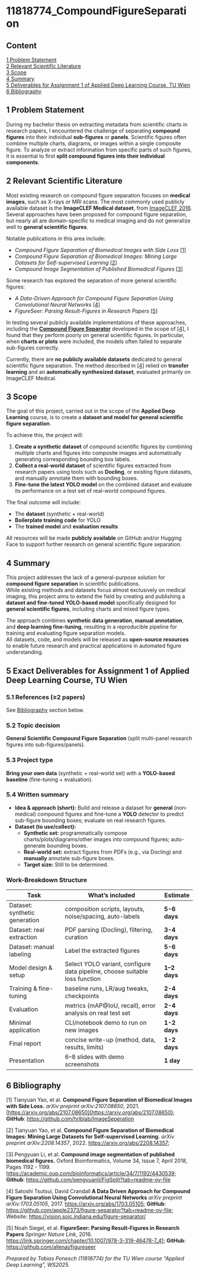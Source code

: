 # 11818774_CompoundFigureSeparation
## Content
[1 Problem Statement](#1-problem-statement)  
[2 Relevant Scientific Literature](#2-relevant-scientific-literature)  
[3 Scope](#3-scope)  
[4 Summary](#4-summary)  
[5 Deliverables for Assignment 1 of Applied Deep Learning Course, TU Wien](#5-deliverables-for-assignment-1-of-applied-deep-learning-course-tu-wien)  
[6 Bibliography](#6-bibliography)

## 1 Problem Statement  
During my bachelor thesis on extracting metadata from scientific charts in research papers, I encountered the challenge of separating **compound figures** into their individual **sub-figures** or **panels**. Scientific figures often combine multiple charts, diagrams, or images within a single composite figure. To analyze or extract information from specific parts of such figures, it is essential to first **split compound figures into their individual components**.

## 2 Relevant Scientific Literature  
Most existing research on compound figure separation focuses on **medical images**, such as X-rays or MRI scans. The most commonly used publicly available dataset is the **ImageCLEF Medical dataset**, from [ImageCLEF 2016](https://www.imageclef.org/2016). Several approaches have been proposed for compound figure separation, but nearly all are domain-specific to medical imaging and do not generalize well to **general scientific figures**.

Notable publications in this area include:  
- *Compound Figure Separation of Biomedical Images with Side Loss* [[1]](#bibliography)  
- *Compound Figure Separation of Biomedical Images: Mining Large Datasets for Self-supervised Learning* [[2]](#bibliography)
- *Compound Image Segmentation of Published Biomedical Figures* [[3]](#bibliography)

Some research has explored the separation of more general scientific figures:  
- *A Data-Driven Approach for Compound Figure Separation Using Convolutional Neural Networks* [[4]](#bibliography)  
- *FigureSeer: Parsing Result-Figures in Research Papers* [[5]](#bibliography)

In testing several publicly available implementations of these approaches, including the [**Compound Figure Separator**](https://github.com/apple2373/figure-separator?tab=readme-ov-file) developed in the scope of [[4]](#bibliography), I found that they perform poorly on general scientific figures. In particular, when **charts or plots** were included, the models often failed to separate sub-figures correctly.

Currently, there are **no publicly available datasets** dedicated to general scientific figure separation. The method described in [[4]](#bibliography) relied on **transfer learning** and an **automatically synthesized dataset**, evaluated primarily on ImageCLEF Medical.


## 3 Scope  
The goal of this project, carried out in the scope of the **Applied Deep Learning** course, is to create a **dataset and model for general scientific figure separation**.

To achieve this, the project will:  
1. **Create a synthetic dataset** of compound scientific figures by combining multiple charts and figures into composite images and automatically generating corresponding bounding box labels.  
2. **Collect a real-world dataset** of scientific figures extracted from research papers using tools such as **Docling**, or existing figure datasets, and manually annotate them with bounding boxes.  
3. **Fine-tune the latest YOLO model** on the combined dataset and evaluate its performance on a test set of real-world compound figures.

The final outcome will include:  
- The **dataset** (synthetic + real-world)  
- **Boilerplate training code** for YOLO  
- The **trained model** and **evaluation results**

All resources will be made **publicly available** on GitHub and/or Hugging Face to support further research on general scientific figure separation.

## 4 Summary  
This project addresses the lack of a general-purpose solution for **compound figure separation** in scientific publications.  
While existing methods and datasets focus almost exclusively on medical imaging, this project aims to extend the field by creating and publishing a **dataset and fine-tuned YOLO-based model** specifically designed for **general scientific figures**, including charts and mixed figure types.  

The approach combines **synthetic data generation**, **manual annotation**, and **deep learning fine-tuning**, resulting in a reproducible pipeline for training and evaluating figure separation models.  
All datasets, code, and models will be released as **open-source resources** to enable future research and practical applications in automated figure understanding.

## 5 Exact Deliverables for Assignment 1 of Applied Deep Learning Course, TU Wien

### 5.1 References (≥2 papers)
See [Bibliography](#6-bibliography) section below.

### 5.2 Topic decision
**General Scientific Compound Figure Separation** (split multi-panel research figures into sub-figures/panels).

### 5.3 Project type
**Bring your own data** (synthetic + real-world set) with a **YOLO-based baseline** (fine-tuning + evaluation).

### 5.4 Written summary
- **Idea & approach (short):** Build and release a dataset for **general** (non-medical) compound figures and fine-tune a **YOLO** detector to predict sub-figure bounding boxes; evaluate on real research figures.
- **Dataset (to use/collect):**  
  - **Synthetic set:** programmatically compose charts/plots/diagrams/other images into compound figures; auto-generate bounding boxes.  
  - **Real-world set:** extract figures from PDFs (e.g., via Docling) and **manually** annotate sub-figure boxes.  
  - **Target size:** Still to be determined.

### Work-Breakdown Structure
| Task | What’s included | Estimate |
|---|---|---|
| Dataset: synthetic generation | composition scripts, layouts, noise/spacing, auto-labels | **5-6 days** |
| Dataset: real extraction | PDF parsing (Docling), filtering, curation | **3-4 days** |
| Dataset: manual labeling | Label the extracted figures | **5-6 days** |
| Model design & setup | Select YOLO variant, configure data pipeline, choose suitable loss function | **1–2 days** |
| Training & fine-tuning | baseline runs, LR/aug tweaks, checkpoints | **2-4 days** |
| Evaluation | metrics (mAP@IoU, recall), error analysis on real test set | **2-4 days** |
| Minimal application | CLI/notebook demo to run on new images | **1-2 days** |
| Final report | concise write-up (method, data, results, limits) | **1-2 days** |
| Presentation | 6–8 slides with demo screenshots | **1 day** |

## 6 Bibliography
[1] Tianyuan Yao, et al. **Compound Figure Separation of Biomedical Images with Side Loss.** *arXiv preprint arXiv:2107.08650*, 2021. [https://arxiv.org/abs/2107.08650](https://arxiv.org/abs/2107.08650); **GitHub**: https://github.com/hrlblab/ImageSeperation

[2] Tianyuan Yao, et al. **Compound Figure Separation of Biomedical Images: Mining Large Datasets for Self-supervised Learning.** *arXiv preprint arXiv:2208.14357*, 2022. https://arxiv.org/abs/2208.14357;

[3] Pengyuan Li, et al. **Compound image segmentation of published biomedical figures.** Oxford Bioinformatics, Volume 34, Issue 7, April 2018, Pages 1192 - 1199. https://academic.oup.com/bioinformatics/article/34/7/1192/4430539; **Github**: https://github.com/pengyuanli/FigSplit?tab=readme-ov-file

[4] Satoshi Tsutsui, David Crandall **A Data Driven Approach for Compound Figure Separation Using Convolutional Neural Networks** *arXiv preprint arXiv:1703.05105*, 2017. https://arxiv.org/abs/1703.05105; **GitHub**: https://github.com/apple2373/figure-separator?tab=readme-ov-file; Website: https://vision.soic.indiana.edu/figure-separator/

[5] Noah Siegel, et al. **FigureSeer: Parsing Result-Figures in Research Papers** *Springer Nature Link*, 2016. https://link.springer.com/chapter/10.1007/978-3-319-46478-7_41; **GitHub**: https://github.com/allenai/figureseer


*Prepared by Tobias Ponesch (11818774) for the TU Wien course “Applied Deep Learning”, WS2025.*
